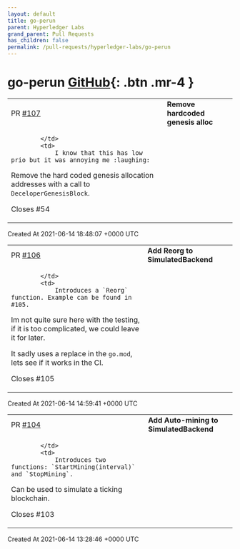 ```yaml
---
layout: default
title: go-perun
parent: Hyperledger Labs
grand_parent: Pull Requests
has_children: false
permalink: /pull-requests/hyperledger-labs/go-perun
---
```


# go-perun <span class="fs-3 right-align">[GitHub](https://github.com/hyperledger-labs/go-perun){: .btn .mr-4 }</span>


<div>
    <table>
        <tr>
            <td>
                PR <a href="https://github.com/hyperledger-labs/go-perun/pull/107" class=".btn">#107</a>
            </td>
            <td>
                <b>
                    Remove hardcoded genesis alloc
                </b>
            </td>
        </tr>
        <tr>
            <td>
                
            </td>
            <td>
                I know that this has low prio but it was annoying me :laughing:  

Remove the hard coded genesis allocation addresses with a call to `DeceloperGenesisBlock`.

Closes #54 
            </td>
        </tr>
    </table>
    <div class="right-align">
        Created At 2021-06-14 18:48:07 +0000 UTC
    </div>
</div>

<div>
    <table>
        <tr>
            <td>
                PR <a href="https://github.com/hyperledger-labs/go-perun/pull/106" class=".btn">#106</a>
            </td>
            <td>
                <b>
                    Add Reorg to SimulatedBackend
                </b>
            </td>
        </tr>
        <tr>
            <td>
                
            </td>
            <td>
                Introduces a `Reorg` function. Example can be found in #105.  
Im not quite sure here with the testing, if it is too complicated, we could leave it for later.  
  
It sadly uses a replace in the `go.mod`, lets see if it works in the CI.

Closes #105 
            </td>
        </tr>
    </table>
    <div class="right-align">
        Created At 2021-06-14 14:59:41 +0000 UTC
    </div>
</div>

<div>
    <table>
        <tr>
            <td>
                PR <a href="https://github.com/hyperledger-labs/go-perun/pull/104" class=".btn">#104</a>
            </td>
            <td>
                <b>
                    Add Auto-mining to SimulatedBackend
                </b>
            </td>
        </tr>
        <tr>
            <td>
                
            </td>
            <td>
                Introduces two functions: `StartMining(interval)` and `StopMining`.  
Can be used to simulate a ticking blockchain.  

Closes #103 
            </td>
        </tr>
    </table>
    <div class="right-align">
        Created At 2021-06-14 13:28:46 +0000 UTC
    </div>
</div>

